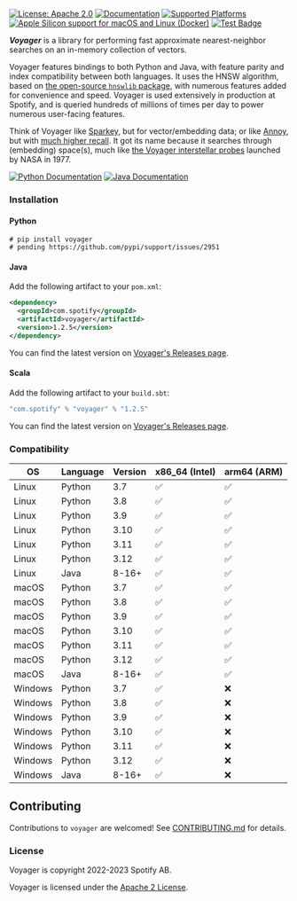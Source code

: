 <!-- ![The word Voyager in white, on a black background](https://github.com/spotify/voyager/assets/213293/c31d89e2-011d-4e35-ae7a-deb980039235) -->

[![License: Apache 2.0](https://img.shields.io/badge/License-Apache%202.0-blue.svg)](https://github.com/spotify/voyager/blob/master/LICENSE)
[![Documentation](https://img.shields.io/badge/Documentation-on%20github.io-brightgreen)](https://spotify.github.io/voyager)
[![Supported Platforms](https://img.shields.io/badge/platforms-macOS%20%7C%20Windows%20%7C%20Linux-green)](https://pypi.org/project/voyager)
[![Apple Silicon support for macOS and Linux (Docker)](https://img.shields.io/badge/Apple%20Silicon-macOS%20and%20Linux-brightgreen)](https://pypi.org/project/voyager)
[![Test Badge](https://github.com/spotify/voyager/actions/workflows/all.yml/badge.svg)](https://github.com/spotify/voyager/actions/workflows/all.yml)
<!-- [![PyPI - Python Version](https://img.shields.io/pypi/pyversions/voyager)](https://pypi.org/project/voyager) -->
<!-- [![PyPI - Wheel](https://img.shields.io/pypi/wheel/voyager)](https://pypi.org/project/voyager) -->
<!-- [![PyPI - Downloads](https://img.shields.io/pypi/dm/voyager)](https://pypistats.org/packages/voyager) -->
<!-- [![GitHub Repo stars](https://img.shields.io/github/stars/spotify/voyager?style=social)](https://github.com/spotify/voyager/stargazers) -->

**_Voyager_** is a library for performing fast approximate nearest-neighbor searches on an in-memory collection of vectors.

Voyager features bindings to both Python and Java, with feature parity and index compatibility between both languages. It uses the HNSW algorithm, based on [the open-source `hnswlib` package](https://github.com/nmslib/hnswlib), with numerous features added for convenience and speed. Voyager is used extensively in production at Spotify, and is queried hundreds of millions of times per day to power numerous user-facing features.

Think of Voyager like [Sparkey](https://github.com/spotify/sparkey), but for vector/embedding data; or like [Annoy](https://github.com/spotify/annoy), but with [much higher recall](http://ann-benchmarks.com/). It got its name because it searches through (embedding) space(s), much like [the Voyager interstellar probes](https://en.wikipedia.org/wiki/Voyager_program) launched by NASA in 1977.

[![Python Documentation](https://img.shields.io/badge/Python%20Documentation-on%20github.io-brightgreen)](https://spotify.github.io/voyager/python)
[![Java Documentation](https://img.shields.io/badge/Java%20Documentation-on%20github.io-brightgreen)](https://spotify.github.io/voyager/java)

### Installation

#### Python

```shell
# pip install voyager
# pending https://github.com/pypi/support/issues/2951
```

#### Java

Add the following artifact to your `pom.xml`:
```xml
<dependency>
  <groupId>com.spotify</groupId>
  <artifactId>voyager</artifactId>
  <version>1.2.5</version>
</dependency>
```
You can find the latest version on [Voyager's Releases page](https://github.com/spotify/voyager/releases).

#### Scala

Add the following artifact to your `build.sbt`:
```sbt
"com.spotify" % "voyager" % "1.2.5"
```
You can find the latest version on [Voyager's Releases page](https://github.com/spotify/voyager/releases).


### Compatibility

| OS        | Language | Version | x86_64 (Intel) | arm64 (ARM) |
|-----------|----------|---------|---------| --------|
| Linux     | Python   | 3.7     | ✅       | ✅       |
| Linux     | Python   | 3.8     | ✅       | ✅       |
| Linux     | Python   | 3.9     | ✅       | ✅       |
| Linux     | Python   | 3.10    | ✅       | ✅       |
| Linux     | Python   | 3.11    | ✅       | ✅       |
| Linux     | Python   | 3.12    | ✅       | ✅       |
| Linux     | Java     | 8-16+   | ✅       | ✅      |
| macOS     | Python   | 3.7     | ✅       | ✅       |
| macOS     | Python   | 3.8     | ✅       | ✅       |
| macOS     | Python   | 3.9     | ✅       | ✅       |
| macOS     | Python   | 3.10    | ✅       | ✅       |
| macOS     | Python   | 3.11    | ✅       | ✅       |
| macOS     | Python   | 3.12    | ✅       | ✅       |
| macOS     | Java     | 8-16+   | ✅       | ✅       |
| Windows   | Python   | 3.7     | ✅       | ❌       |
| Windows   | Python   | 3.8     | ✅       | ❌       |
| Windows   | Python   | 3.9     | ✅       | ❌       |
| Windows   | Python   | 3.10    | ✅       | ❌       |
| Windows   | Python   | 3.11    | ✅       | ❌       |
| Windows   | Python   | 3.12    | ✅       | ❌       |
| Windows   | Java     | 8-16+   | ✅       | ❌       |


## Contributing

Contributions to `voyager` are welcomed!
See [CONTRIBUTING.md](https://github.com/spotify/voyager/blob/master/CONTRIBUTING.md) for details.


### License
Voyager is copyright 2022-2023 Spotify AB.

Voyager is licensed under the [Apache 2 License]([https://www.gnu.org/licenses/gpl-3.0.en.html](https://www.apache.org/licenses/LICENSE-2.0)).

